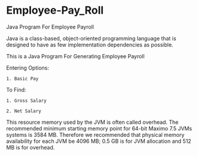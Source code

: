 # Employee-Pay_Roll
Java Program For Employee Payroll

Java is a class-based, object-oriented programming language that is designed to have as few implementation dependencies as possible.

This is a Java Program For Generating Employee Payroll

Entering Options:

    1. Basic Pay
  
To Find:
  
    1. Gross Salary
    
    2. Net Salary

This resource memory used by the JVM is often called overhead. The recommended minimum starting memory point for 64-bit Maximo 7.5 JVMs systems is 3584 MB. Therefore we recommended that physical memory availability for each JVM be 4096 MB; 0.5 GB is for JVM allocation and 512 MB is for overhead.
